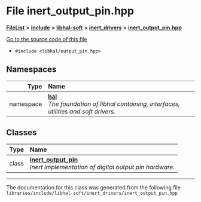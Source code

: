 

# File inert\_output\_pin.hpp



[**FileList**](files.md) **>** [**include**](dir_cba0faac6e93618a6e2539705915bd70.md) **>** [**libhal-soft**](dir_d4bad6877cf31bc2d39b696d7a305013.md) **>** [**inert\_drivers**](dir_140c0a66abe76384f84bfc7661372b14.md) **>** [**inert\_output\_pin.hpp**](inert__output__pin_8hpp.md)

[Go to the source code of this file](inert__output__pin_8hpp_source.md)



* `#include <libhal/output_pin.hpp>`













## Namespaces

| Type | Name |
| ---: | :--- |
| namespace | [**hal**](namespacehal.md) <br>_The foundation of libhal containing, interfaces, utilities and soft drivers._  |


## Classes

| Type | Name |
| ---: | :--- |
| class | [**inert\_output\_pin**](classhal_1_1inert__output__pin.md) <br>_Inert implementation of digital output pin hardware._  |



















































------------------------------
The documentation for this class was generated from the following file `libraries/include/libhal-soft/inert_drivers/inert_output_pin.hpp`

